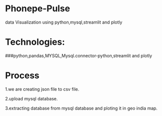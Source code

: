 # Phonepe-Pulse
data Visualization using python,mysql,streamlit and plotly

# Technologies:
###python,pandas,MYSQL,Mysql.connector-python,streamlit and plotly
# Process
1.we are creating json file to csv file.



2.upload mysql database.



3.extracting database from mysql database and ploting it in geo india map.
